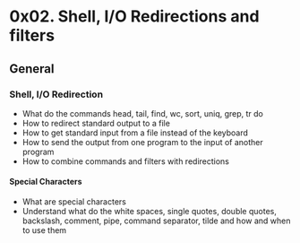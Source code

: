 #  0x02. Shell, I/O Redirections and filters 

## General

### Shell, I/O Redirection

- What do the commands head, tail, find, wc, sort, uniq, grep, tr do
- How to redirect standard output to a file
- How to get standard input from a file instead of the keyboard
- How to send the output from one program to the input of another program
- How to combine commands and filters with redirections

#### Special Characters

- What are special characters
- Understand what do the white spaces, single quotes, double quotes, backslash, comment, pipe, command separator, tilde and how and when to use them
